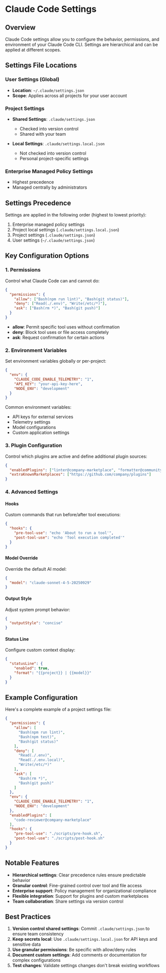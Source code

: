 # Claude Code Settings

## Overview

Claude Code settings allow you to configure the behavior, permissions, and environment of your Claude Code CLI. Settings are hierarchical and can be applied at different scopes.

## Settings File Locations

### User Settings (Global)
- **Location**: `~/.claude/settings.json`
- **Scope**: Applies across all projects for your user account

### Project Settings
- **Shared Settings**: `.claude/settings.json`
  - Checked into version control
  - Shared with your team

- **Local Settings**: `.claude/settings.local.json`
  - Not checked into version control
  - Personal project-specific settings

### Enterprise Managed Policy Settings
- Highest precedence
- Managed centrally by administrators

## Settings Precedence

Settings are applied in the following order (highest to lowest priority):
1. Enterprise managed policy settings
2. Project local settings (`.claude/settings.local.json`)
3. Project settings (`.claude/settings.json`)
4. User settings (`~/.claude/settings.json`)

## Key Configuration Options

### 1. Permissions

Control what Claude Code can and cannot do:

```json
{
  "permissions": {
    "allow": ["Bash(npm run lint)", "Bash(git status)"],
    "deny": ["Read(./.env)", "Write(/etc/*)"],
    "ask": ["Bash(rm *)", "Bash(git push)"]
  }
}
```

- **allow**: Permit specific tool uses without confirmation
- **deny**: Block tool uses or file access completely
- **ask**: Request confirmation for certain actions

### 2. Environment Variables

Set environment variables globally or per-project:

```json
{
  "env": {
    "CLAUDE_CODE_ENABLE_TELEMETRY": "1",
    "API_KEY": "your-api-key-here",
    "NODE_ENV": "development"
  }
}
```

Common environment variables:
- API keys for external services
- Telemetry settings
- Model configurations
- Custom application settings

### 3. Plugin Configuration

Control which plugins are active and define additional plugin sources:

```json
{
  "enabledPlugins": ["linter@company-marketplace", "formatter@community"],
  "extraKnownMarketplaces": ["https://github.com/company/plugins"]
}
```

### 4. Advanced Settings

#### Hooks
Custom commands that run before/after tool executions:

```json
{
  "hooks": {
    "pre-tool-use": "echo 'About to run a tool'",
    "post-tool-use": "echo 'Tool execution completed'"
  }
}
```

#### Model Override
Override the default AI model:

```json
{
  "model": "claude-sonnet-4-5-20250929"
}
```

#### Output Style
Adjust system prompt behavior:

```json
{
  "outputStyle": "concise"
}
```

#### Status Line
Configure custom context display:

```json
{
  "statusLine": {
    "enabled": true,
    "format": "{{project}} | {{model}}"
  }
}
```

## Example Configuration

Here's a complete example of a project settings file:

```json
{
  "permissions": {
    "allow": [
      "Bash(npm run lint)",
      "Bash(npm test)",
      "Bash(git status)"
    ],
    "deny": [
      "Read(./.env)",
      "Read(./.env.local)",
      "Write(/etc/*)"
    ],
    "ask": [
      "Bash(rm *)",
      "Bash(git push)"
    ]
  },
  "env": {
    "CLAUDE_CODE_ENABLE_TELEMETRY": "1",
    "NODE_ENV": "development"
  },
  "enabledPlugins": [
    "code-reviewer@company-marketplace"
  ],
  "hooks": {
    "pre-tool-use": "./scripts/pre-hook.sh",
    "post-tool-use": "./scripts/post-hook.sh"
  }
}
```

## Notable Features

- **Hierarchical settings**: Clear precedence rules ensure predictable behavior
- **Granular control**: Fine-grained control over tool and file access
- **Enterprise support**: Policy management for organizational compliance
- **Flexible integration**: Support for plugins and custom marketplaces
- **Team collaboration**: Share settings via version control

## Best Practices

1. **Version control shared settings**: Commit `.claude/settings.json` to ensure team consistency
2. **Keep secrets local**: Use `.claude/settings.local.json` for API keys and sensitive data
3. **Use granular permissions**: Be specific with allow/deny rules
4. **Document custom settings**: Add comments or documentation for complex configurations
5. **Test changes**: Validate settings changes don't break existing workflows
